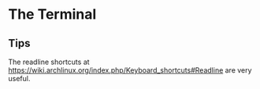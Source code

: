 # The Terminal

## Tips

The readline shortcuts at 
https://wiki.archlinux.org/index.php/Keyboard_shortcuts#Readline 
are very useful.
